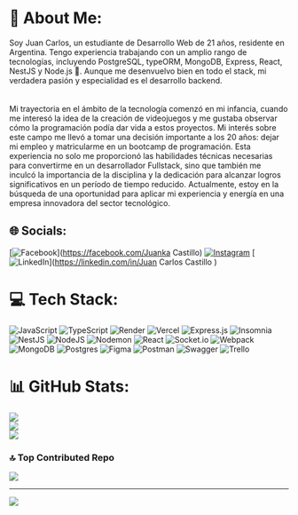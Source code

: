 # 💫 About Me:
Soy Juan Carlos, un estudiante de Desarrollo Web de 21 años, residente en Argentina. Tengo experiencia trabajando con un amplio rango de tecnologías, incluyendo PostgreSQL, typeORM, MongoDB, Express, React, NestJS y Node.js 🚀. Aunque me desenvuelvo bien en todo el stack, mi verdadera pasión y especialidad es el desarrollo backend.<br><br><br>Mi trayectoria en el ámbito de la tecnología comenzó en mi infancia, cuando me interesó la idea de la creación de videojuegos y me gustaba observar cómo la programación podía dar vida a estos proyectos. Mi interés sobre este campo me llevó a tomar una decisión importante a los 20 años: dejar mi empleo y matricularme en un bootcamp de programación. Esta experiencia no solo me proporcionó las habilidades técnicas necesarias para convertirme en un desarrollador Fullstack, sino que también me inculcó la importancia de la disciplina y la dedicación para alcanzar logros significativos en un período de tiempo reducido. Actualmente, estoy en la búsqueda de una oportunidad para aplicar mi experiencia y energía en una empresa innovadora del sector tecnológico.


## 🌐 Socials:
[![Facebook](https://img.shields.io/badge/Facebook-%231877F2.svg?logo=Facebook&logoColor=white)](https://facebook.com/Juanka Castillo) [![Instagram](https://img.shields.io/badge/Instagram-%23E4405F.svg?logo=Instagram&logoColor=white)](https://instagram.com/juank132) [![LinkedIn](https://img.shields.io/badge/LinkedIn-%230077B5.svg?logo=linkedin&logoColor=white)](https://linkedin.com/in/Juan Carlos Castillo  ) 

# 💻 Tech Stack:
![JavaScript](https://img.shields.io/badge/javascript-%23323330.svg?style=for-the-badge&logo=javascript&logoColor=%23F7DF1E) ![TypeScript](https://img.shields.io/badge/typescript-%23007ACC.svg?style=for-the-badge&logo=typescript&logoColor=white) ![Render](https://img.shields.io/badge/Render-%46E3B7.svg?style=for-the-badge&logo=render&logoColor=white) ![Vercel](https://img.shields.io/badge/vercel-%23000000.svg?style=for-the-badge&logo=vercel&logoColor=white) ![Express.js](https://img.shields.io/badge/express.js-%23404d59.svg?style=for-the-badge&logo=express&logoColor=%2361DAFB) ![Insomnia](https://img.shields.io/badge/Insomnia-black?style=for-the-badge&logo=insomnia&logoColor=5849BE) ![NestJS](https://img.shields.io/badge/nestjs-%23E0234E.svg?style=for-the-badge&logo=nestjs&logoColor=white) ![NodeJS](https://img.shields.io/badge/node.js-6DA55F?style=for-the-badge&logo=node.js&logoColor=white) ![Nodemon](https://img.shields.io/badge/NODEMON-%23323330.svg?style=for-the-badge&logo=nodemon&logoColor=%BBDEAD) ![React](https://img.shields.io/badge/react-%2320232a.svg?style=for-the-badge&logo=react&logoColor=%2361DAFB) ![Socket.io](https://img.shields.io/badge/Socket.io-black?style=for-the-badge&logo=socket.io&badgeColor=010101) ![Webpack](https://img.shields.io/badge/webpack-%238DD6F9.svg?style=for-the-badge&logo=webpack&logoColor=black) ![MongoDB](https://img.shields.io/badge/MongoDB-%234ea94b.svg?style=for-the-badge&logo=mongodb&logoColor=white) ![Postgres](https://img.shields.io/badge/postgres-%23316192.svg?style=for-the-badge&logo=postgresql&logoColor=white) ![Figma](https://img.shields.io/badge/figma-%23F24E1E.svg?style=for-the-badge&logo=figma&logoColor=white) ![Postman](https://img.shields.io/badge/Postman-FF6C37?style=for-the-badge&logo=postman&logoColor=white) ![Swagger](https://img.shields.io/badge/-Swagger-%23Clojure?style=for-the-badge&logo=swagger&logoColor=white) ![Trello](https://img.shields.io/badge/Trello-%23026AA7.svg?style=for-the-badge&logo=Trello&logoColor=white)
# 📊 GitHub Stats:
![](https://github-readme-stats.vercel.app/api?username=juank132&theme=dark&hide_border=false&include_all_commits=false&count_private=false)<br/>
![](https://github-readme-streak-stats.herokuapp.com/?user=juank132&theme=dark&hide_border=false)<br/>
![](https://github-readme-stats.vercel.app/api/top-langs/?username=juank132&theme=dark&hide_border=false&include_all_commits=false&count_private=false&layout=compact)

### 🔝 Top Contributed Repo
![](https://github-contributor-stats.vercel.app/api?username=juank132&limit=5&theme=radical&combine_all_yearly_contributions=true)

---
[![](https://visitcount.itsvg.in/api?id=juank132&icon=0&color=0)](https://visitcount.itsvg.in)

<!-- Proudly created with GPRM ( https://gprm.itsvg.in ) -->